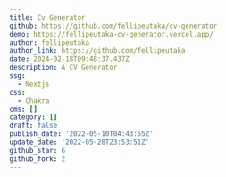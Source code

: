```yaml
---
title: Cv Generator
github: https://github.com/fellipeutaka/cv-generator
demo: https://fellipeutaka-cv-generator.vercel.app/
author: fellipeutaka
author_link: https://github.com/fellipeutaka
date: 2024-02-18T09:48:37.437Z
description: A CV Generator
ssg:
  - Nextjs
css:
  - Chakra
cms: []
category: []
draft: false
publish_date: '2022-05-10T04:43:55Z'
update_date: '2022-05-28T23:53:51Z'
github_star: 6
github_fork: 2
---
```

